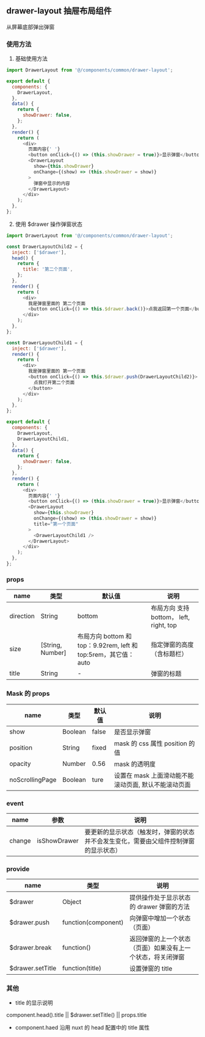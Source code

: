 ## drawer-layout 抽屉布局组件

从屏幕底部弹出弹窗

### 使用方法

1. 基础使用方法

```js
import DrawerLayout from '@/components/common/drawer-layout';

export default {
  components: {
    DrawerLayout,
  },
  data() {
    return {
      showDrawer: false,
    };
  },
  render() {
    return (
      <div>
        页面内容{' '}
        <button onClick={() => (this.showDrawer = true)}>显示弹窗</button>
        <DrawerLayout
          show={this.showDrawer}
          onChange={(show) => (this.showDrawer = show)}
        >
          弹窗中显示的内容
        </DrawerLayout>
      </div>
    );
  },
};
```

2. 使用 $drawer 操作弹窗状态

```js
import DrawerLayout from '@/components/common/drawer-layout';

const DrawerLayoutChild2 = {
  inject: ['$drawer'],
  head() {
    return {
      title: '第二个页面',
    };
  },
  render() {
    return (
      <div>
        我是弹窗里面的 第二个页面
        <button onClick={() => this.$drawer.back()}>点我返回第一个页面</button>
      </div>
    );
  },
};

const DrawerLayoutChild1 = {
  inject: ['$drawer'],
  render() {
    return (
      <div>
        我是弹窗里面的 第一个页面
        <button onClick={() => this.$drawer.push(DrawerLayoutChild2)}>
          点我打开第二个页面
        </button>
      </div>
    );
  },
};

export default {
  components: {
    DrawerLayout,
    DrawerLayoutChild1,
  },
  data() {
    return {
      showDrawer: false,
    };
  },
  render() {
    return (
      <div>
        页面内容{' '}
        <button onClick={() => (this.showDrawer = true)}>显示弹窗</button>
        <DrawerLayout
          show={this.showDrawer}
          onChange={(show) => (this.showDrawer = show)}
          title="第一个页面"
        >
          <DrawerLayoutChild1 />
        </DrawerLayout>
      </div>
    );
  },
};
```

### props

| name      | 类型             | 默认值                                                          | 说明                                    |
| --------- | ---------------- | --------------------------------------------------------------- | --------------------------------------- |
| direction | String           | bottom                                                          | 布局方向 支持 bottom， left, right, top |
| size      | [String, Number] | 布局方向 bottom 和 top：9.92rem, left 和 top:5rem，其它值：auto | 指定弹窗的高度（含标题栏）              |
| title     | String           | -                                                               | 弹窗的标题                              |

### Mask 的 props

| name            | 类型    | 默认值 | 说明                                                 |
| --------------- | ------- | ------ | ---------------------------------------------------- |
| show            | Boolean | false  | 是否显示弹窗                                         |
| position        | String  | fixed  | mask 的 css 属性 position 的值                       |
| opacity         | Number  | 0.56   | mask 的透明度                                        |
| noScrollingPage | Boolean | ture   | 设置在 mask 上面滑动能不能滚动页面, 默认不能滚动页面 |

### event

| name   | 参数         | 说明                                                                                 |
| ------ | ------------ | ------------------------------------------------------------------------------------ |
| change | isShowDrawer | 要更新的显示状态（触发时，弹窗的状态并不会发生变化，需要由父组件控制弹窗的显示状态） |

### provide

| name             | 类型                | 说明                                                       |
| ---------------- | ------------------- | ---------------------------------------------------------- |
| $drawer          | Object              | 提供操作处于显示状态的 drawer 弹窗的方法                   |
| $drawer.push     | function(component) | 向弹窗中增加一个状态（页面）                               |
| $drawer.break    | function()          | 返回弹窗的上一个状态（页面）如果没有上一个状态，将关闭弹窗 |
| $drawer.setTitle | function(title)     | 设置弹窗的 title                                           |

### 其他

- title 的显示说明

component.head().title || $drawer.setTitle() || props.title

- component.haed 沿用 nuxt 的 head 配置中的 title 属性
